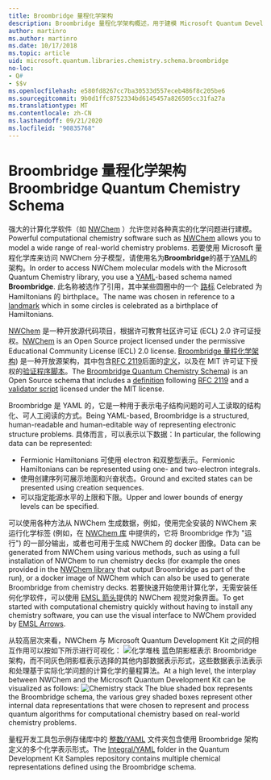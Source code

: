 ```yaml
---
title: Broombridge 量程化学架构
description: Broombridge 量程化学架构概述，用于建模 Microsoft Quantum Development Kit 的实际化学问题。
author: martinro
ms.author: martinro
ms.date: 10/17/2018
ms.topic: article
uid: microsoft.quantum.libraries.chemistry.schema.broombridge
no-loc:
- Q#
- $$v
ms.openlocfilehash: e580fd8267cc7ba30533d557eceb486f8c205be6
ms.sourcegitcommit: 9b0d1ffc8752334bd6145457a826505cc31fa27a
ms.translationtype: MT
ms.contentlocale: zh-CN
ms.lasthandoff: 09/21/2020
ms.locfileid: "90835768"
---
```

# <a name="broombridge-quantum-chemistry-schema"></a><span data-ttu-id="2f9e0-103">Broombridge 量程化学架构</span><span class="sxs-lookup"><span data-stu-id="2f9e0-103">Broombridge Quantum Chemistry Schema</span></span> # 

<span data-ttu-id="2f9e0-104">强大的计算化学软件（如 [NWChem](http://www.nwchem-sw.org/) ）允许您对各种真实的化学问题进行建模。</span><span class="sxs-lookup"><span data-stu-id="2f9e0-104">Powerful computational chemistry software such as [NWChem](http://www.nwchem-sw.org/) allows you to model a wide range of real-world chemistry problems.</span></span> <span data-ttu-id="2f9e0-105">若要使用 Microsoft 量程化学库来访问 NWChem 分子模型，请使用名为**Broombridge**的基于[YAML](https://en.wikipedia.org/wiki/YAML)的架构。</span><span class="sxs-lookup"><span data-stu-id="2f9e0-105">In order to access NWChem molecular models with the Microsoft Quantum Chemistry library, you use a [YAML](https://en.wikipedia.org/wiki/YAML)-based schema named **Broombridge**.</span></span> <span data-ttu-id="2f9e0-106">此名称被选作了引用，其中某些圆圈中的一个 [路标](https://en.wikipedia.org/wiki/Broom_Bridge) Celebrated 为 Hamiltonians 的 birthplace。</span><span class="sxs-lookup"><span data-stu-id="2f9e0-106">The name was chosen in reference to a [landmark](https://en.wikipedia.org/wiki/Broom_Bridge) which in some circles is celebrated as a birthplace of Hamiltonians.</span></span> 

<span data-ttu-id="2f9e0-107">[NWChem](https://github.com/nwchemgit/nwchem) 是一种开放源代码项目，根据许可教育社区许可证 (ECL) 2.0 许可证授权。</span><span class="sxs-lookup"><span data-stu-id="2f9e0-107">[NWChem](https://github.com/nwchemgit/nwchem) is an Open Source project licensed under the permissive Educational Community License (ECL) 2.0 license.</span></span> <span data-ttu-id="2f9e0-108">[Broombridge 量程化学架构](https://docs.microsoft.com/quantum/libraries/chemistry/schema/spec_v_0_2)) 是一种开放源架构，其中包含[RFC 2119](https://tools.ietf.org/html/rfc2119)后面的[定义](https://raw.githubusercontent.com/Microsoft/Quantum/master/Chemistry/Schema/broombridge-0.1.schema.json)，以及在 MIT 许可证下授权的[验证程序脚本](https://raw.githubusercontent.com/Microsoft/Quantum/master/Chemistry/Schema/validator.py)。</span><span class="sxs-lookup"><span data-stu-id="2f9e0-108">The [Broombridge Quantum Chemistry Schema](https://docs.microsoft.com/quantum/libraries/chemistry/schema/spec_v_0_2)) is an Open Source schema that includes a [definition](https://raw.githubusercontent.com/Microsoft/Quantum/master/Chemistry/Schema/broombridge-0.1.schema.json) following [RFC 2119](https://tools.ietf.org/html/rfc2119) and a [validator script](https://raw.githubusercontent.com/Microsoft/Quantum/master/Chemistry/Schema/validator.py) licensed under the MIT license.</span></span> 

<span data-ttu-id="2f9e0-109">Broombridge 是 YAML 的，它是一种用于表示电子结构问题的可人工读取的结构化、可人工阅读的方式。</span><span class="sxs-lookup"><span data-stu-id="2f9e0-109">Being YAML-based, Broombridge is a structured, human-readable and human-editable way of representing electronic structure problems.</span></span> <span data-ttu-id="2f9e0-110">具体而言，可以表示以下数据：</span><span class="sxs-lookup"><span data-stu-id="2f9e0-110">In particular, the following data can be represented:</span></span>
- <span data-ttu-id="2f9e0-111">Fermionic Hamiltonians 可使用 electron 和双整型表示。</span><span class="sxs-lookup"><span data-stu-id="2f9e0-111">Fermionic Hamiltonians can be represented using one- and two-electron integrals.</span></span>
- <span data-ttu-id="2f9e0-112">使用创建序列可展示地面和兴奋状态。</span><span class="sxs-lookup"><span data-stu-id="2f9e0-112">Ground and excited states can be presented using creation sequences.</span></span>
- <span data-ttu-id="2f9e0-113">可以指定能源水平的上限和下限。</span><span class="sxs-lookup"><span data-stu-id="2f9e0-113">Upper and lower bounds of energy levels can be specified.</span></span>

<span data-ttu-id="2f9e0-114">可以使用各种方法从 NWChem 生成数据，例如，使用完全安装的 NWChem 来运行化学标签 (例如，在 [NWChem 库](https://github.com/nwchemgit/nwchem/tree/master/QA/chem_library_tests) 中提供的，它将 Broombridge 作为 "运行") 的一部分输出，或者也可用于生成 NWChem 的 docker 图像。</span><span class="sxs-lookup"><span data-stu-id="2f9e0-114">Data can be generated from NWChem using various methods, such as using a full installation of NWChem to run chemistry decks (for example the ones provided in the [NWChem library](https://github.com/nwchemgit/nwchem/tree/master/QA/chem_library_tests) that output Broombridge as part of the run), or a docker image of NWChem which can also be used to generate Broombridge from chemistry decks.</span></span> <span data-ttu-id="2f9e0-115">若要快速开始使用计算化学，无需安装任何化学软件，可以使用 [EMSL 箭头](https://arrows.emsl.pnnl.gov/api/qsharp_chem)提供的 NWChem 视觉对象界面。</span><span class="sxs-lookup"><span data-stu-id="2f9e0-115">To get started with computational chemistry quickly without having to install any chemistry software, you can use the visual interface to NWChem provided by [EMSL Arrows](https://arrows.emsl.pnnl.gov/api/qsharp_chem).</span></span>

<span data-ttu-id="2f9e0-116">从较高层次来看，NWChem 与 Microsoft Quantum Development Kit 之间的相互作用可以按如下所示进行可视化： ![ 化学堆栈 ](~/media/broombridge.png) 蓝色阴影框表示 Broombridge 架构，而不同灰色阴影框表示选择的其他内部数据表示形式，这些数据表示法表示和处理基于实际化学问题的计算化学的量程算法。</span><span class="sxs-lookup"><span data-stu-id="2f9e0-116">At a high level, the interplay between NWChem and the Microsoft Quantum Development Kit can be visualized as follows: ![Chemistry stack](~/media/broombridge.png) The blue shaded box represents the Broombridge schema, the various grey shaded boxes represent other internal data representations that were chosen to represent and process quantum algorithms for computational chemistry based on real-world chemistry problems.</span></span>

<span data-ttu-id="2f9e0-117">量程开发工具包示例存储库中的 [整数/YAML](https://github.com/microsoft/Quantum/tree/master/samples/chemistry/IntegralData/YAML) 文件夹包含使用 Broombridge 架构定义的多个化学表示形式。</span><span class="sxs-lookup"><span data-stu-id="2f9e0-117">The [Integral/YAML](https://github.com/microsoft/Quantum/tree/master/samples/chemistry/IntegralData/YAML) folder in the Quantum Development Kit Samples repository contains multiple chemical representations defined using the Broombridge schema.</span></span>
